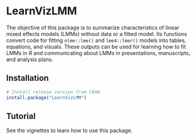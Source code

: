 
<!-- README.md is generated from README.Rmd. Please edit that file -->

# LearnVizLMM

<!-- badges: start -->
<!-- badges: end -->

The objective of this package is to summarize characteristics of linear
mixed effects models (LMMs) without data or a fitted model. Its
functions convert code for fitting `nlme::lme()` and `lme4::lmer()`
models into tables, equations, and visuals. These outputs can be used
for learning how to fit LMMs in R and communicating about LMMs in
presentations, manuscripts, and analysis plans.

## Installation

``` r
# Install release version from CRAN
install.package("LearnVizLMM")
```

## Tutorial

See the vignettes to learn how to use this package.
